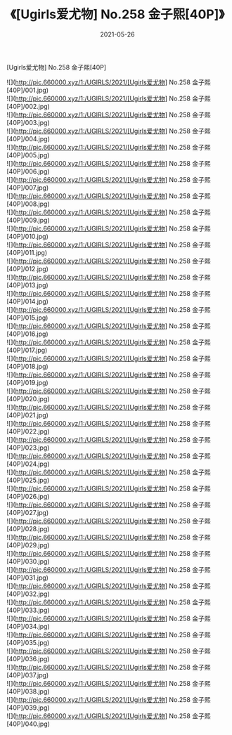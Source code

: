 ﻿---
layout: post
title:  《[Ugirls爱尤物] No.258 金子熙[40P]》
date:   2021-05-26
img: http://pic.660000.xyz/1:/UGIRLS/2021/[Ugirls爱尤物] No.258 金子熙[40P]/000.jpg
categories: [美女, 清纯, 唯美]
---

[Ugirls爱尤物] No.258 金子熙[40P]

  ![](http://pic.660000.xyz/1:/UGIRLS/2021/[Ugirls爱尤物] No.258 金子熙[40P]/001.jpg) <br> ![](http://pic.660000.xyz/1:/UGIRLS/2021/[Ugirls爱尤物] No.258 金子熙[40P]/002.jpg) <br> ![](http://pic.660000.xyz/1:/UGIRLS/2021/[Ugirls爱尤物] No.258 金子熙[40P]/003.jpg) <br> ![](http://pic.660000.xyz/1:/UGIRLS/2021/[Ugirls爱尤物] No.258 金子熙[40P]/004.jpg) <br> ![](http://pic.660000.xyz/1:/UGIRLS/2021/[Ugirls爱尤物] No.258 金子熙[40P]/005.jpg) <br> ![](http://pic.660000.xyz/1:/UGIRLS/2021/[Ugirls爱尤物] No.258 金子熙[40P]/006.jpg) <br> ![](http://pic.660000.xyz/1:/UGIRLS/2021/[Ugirls爱尤物] No.258 金子熙[40P]/007.jpg) <br> ![](http://pic.660000.xyz/1:/UGIRLS/2021/[Ugirls爱尤物] No.258 金子熙[40P]/008.jpg) <br> ![](http://pic.660000.xyz/1:/UGIRLS/2021/[Ugirls爱尤物] No.258 金子熙[40P]/009.jpg) <br> ![](http://pic.660000.xyz/1:/UGIRLS/2021/[Ugirls爱尤物] No.258 金子熙[40P]/010.jpg) <br> ![](http://pic.660000.xyz/1:/UGIRLS/2021/[Ugirls爱尤物] No.258 金子熙[40P]/011.jpg) <br> ![](http://pic.660000.xyz/1:/UGIRLS/2021/[Ugirls爱尤物] No.258 金子熙[40P]/012.jpg) <br> ![](http://pic.660000.xyz/1:/UGIRLS/2021/[Ugirls爱尤物] No.258 金子熙[40P]/013.jpg) <br> ![](http://pic.660000.xyz/1:/UGIRLS/2021/[Ugirls爱尤物] No.258 金子熙[40P]/014.jpg) <br> ![](http://pic.660000.xyz/1:/UGIRLS/2021/[Ugirls爱尤物] No.258 金子熙[40P]/015.jpg) <br> ![](http://pic.660000.xyz/1:/UGIRLS/2021/[Ugirls爱尤物] No.258 金子熙[40P]/016.jpg) <br> ![](http://pic.660000.xyz/1:/UGIRLS/2021/[Ugirls爱尤物] No.258 金子熙[40P]/017.jpg) <br> ![](http://pic.660000.xyz/1:/UGIRLS/2021/[Ugirls爱尤物] No.258 金子熙[40P]/018.jpg) <br> ![](http://pic.660000.xyz/1:/UGIRLS/2021/[Ugirls爱尤物] No.258 金子熙[40P]/019.jpg) <br> ![](http://pic.660000.xyz/1:/UGIRLS/2021/[Ugirls爱尤物] No.258 金子熙[40P]/020.jpg) <br> ![](http://pic.660000.xyz/1:/UGIRLS/2021/[Ugirls爱尤物] No.258 金子熙[40P]/021.jpg) <br> ![](http://pic.660000.xyz/1:/UGIRLS/2021/[Ugirls爱尤物] No.258 金子熙[40P]/022.jpg) <br> ![](http://pic.660000.xyz/1:/UGIRLS/2021/[Ugirls爱尤物] No.258 金子熙[40P]/023.jpg) <br> ![](http://pic.660000.xyz/1:/UGIRLS/2021/[Ugirls爱尤物] No.258 金子熙[40P]/024.jpg) <br> ![](http://pic.660000.xyz/1:/UGIRLS/2021/[Ugirls爱尤物] No.258 金子熙[40P]/025.jpg) <br> ![](http://pic.660000.xyz/1:/UGIRLS/2021/[Ugirls爱尤物] No.258 金子熙[40P]/026.jpg) <br> ![](http://pic.660000.xyz/1:/UGIRLS/2021/[Ugirls爱尤物] No.258 金子熙[40P]/027.jpg) <br> ![](http://pic.660000.xyz/1:/UGIRLS/2021/[Ugirls爱尤物] No.258 金子熙[40P]/028.jpg) <br> ![](http://pic.660000.xyz/1:/UGIRLS/2021/[Ugirls爱尤物] No.258 金子熙[40P]/029.jpg) <br> ![](http://pic.660000.xyz/1:/UGIRLS/2021/[Ugirls爱尤物] No.258 金子熙[40P]/030.jpg) <br> ![](http://pic.660000.xyz/1:/UGIRLS/2021/[Ugirls爱尤物] No.258 金子熙[40P]/031.jpg) <br> ![](http://pic.660000.xyz/1:/UGIRLS/2021/[Ugirls爱尤物] No.258 金子熙[40P]/032.jpg) <br> ![](http://pic.660000.xyz/1:/UGIRLS/2021/[Ugirls爱尤物] No.258 金子熙[40P]/033.jpg) <br> ![](http://pic.660000.xyz/1:/UGIRLS/2021/[Ugirls爱尤物] No.258 金子熙[40P]/034.jpg) <br> ![](http://pic.660000.xyz/1:/UGIRLS/2021/[Ugirls爱尤物] No.258 金子熙[40P]/035.jpg) <br> ![](http://pic.660000.xyz/1:/UGIRLS/2021/[Ugirls爱尤物] No.258 金子熙[40P]/036.jpg) <br> ![](http://pic.660000.xyz/1:/UGIRLS/2021/[Ugirls爱尤物] No.258 金子熙[40P]/037.jpg) <br> ![](http://pic.660000.xyz/1:/UGIRLS/2021/[Ugirls爱尤物] No.258 金子熙[40P]/038.jpg) <br> ![](http://pic.660000.xyz/1:/UGIRLS/2021/[Ugirls爱尤物] No.258 金子熙[40P]/039.jpg) <br> ![](http://pic.660000.xyz/1:/UGIRLS/2021/[Ugirls爱尤物] No.258 金子熙[40P]/040.jpg) <br>